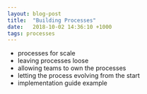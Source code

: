 ```yaml
---
layout: blog-post
title:  "Building Processes"
date:   2018-10-02 14:36:10 +1000
tags: processes
---
```


- processes for scale
- leaving processes loose
- allowing teams to own the processes
- letting the process evolving from the start
- implementation guide example
